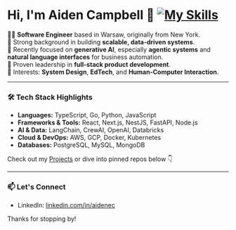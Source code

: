 # Hi, I'm Aiden Campbell 👋 [![My Skills](https://skillicons.dev/icons?i=ts,js,go,python,html,css)](https://skillicons.dev)

👨‍💻 **Software Engineer** based in Warsaw, originally from New York.  
🔧 Strong background in building **scalable, data-driven systems**.  
🧠 Recently focused on **generative AI**, especially **agentic systems** and **natural language interfaces** for business automation.  
🚀 Proven leadership in **full-stack product development**.  
🎯 Interests: **System Design**, **EdTech**, and **Human-Computer Interaction**.

---

### 🛠️ Tech Stack Highlights
- **Languages:** TypeScript, Go, Python, JavaScript  
- **Frameworks & Tools:** React, Next.js, NestJS, FastAPI, Node.js  
- **AI & Data:** LangChain, CrewAI, OpenAI, Databricks  
- **Cloud & DevOps:** AWS, GCP, Docker, Kubernetes  
- **Databases:** PostgreSQL, MySQL, MongoDB

Check out my [Projects](#) or dive into pinned repos below 👇

---

### 📫 Let's Connect
- LinkedIn: [linkedin.com/in/aidenec](https://linkedin.com/in/aidenec)  

Thanks for stopping by!


<!--
**Aiden007700/Aiden007700** is a ✨ _special_ ✨ repository because its `README.md` (this file) appears on your GitHub profile.

Here are some ideas to get you started:

- 🔭 I’m currently working on ...
- 🌱 I’m currently learning ...
- 👯 I’m looking to collaborate on ...
- 🤔 I’m looking for help with ...
- 💬 Ask me about ...
- 📫 How to reach me: ...
- 😄 Pronouns: ...
- ⚡ Fun fact: ...
-->
